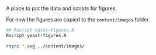 A place to put the data and scripts for figures.

For now the figures are copied to the `content/images` folder. 

```sh
## Rscript hgsvc-figures.R
Rscript yeast-figures.R

rsync *.svg ../content/images/
```
